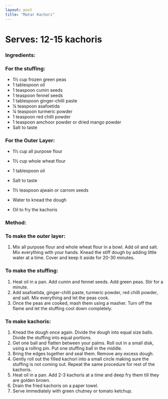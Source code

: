 ```yaml
---
layout: post
title: "Matar Kachori"
---
```




# Serves: 12-15 kachoris

### Ingredients:

### For the stuffing:
* 1½ cup frozen green peas
* 1 tablespoon oil 
* 1 teaspoon cumin seeds
* 1 teaspoon fennel seeds
* 1 tablespoon ginger-chilli paste
* ¼ teaspoon asafoetida
* ¼ teaspoon turmeric powder
* 1 teaspoon red chilli powder
* 1 teaspoon amchoor powder or dried mango powder
* Salt to taste

### For the Outer Layer:
* 1½ cup all purpose flour
* 1½ cup whole wheat flour
* 1 tablespoon oil
* Salt to taste
* 1½ teaspoon ajwain or carrom seeds
* Water to knead the dough

* Oil to fry the kachoris

### Method:

### To make the outer layer:
1. Mix all purpose flour and whole wheat flour in a bowl. Add oil and salt. Mix everything with your hands. Knead the stiff dough by adding little water at a time. Cover and keep it aside for 20-30 minutes.

### To make the stuffing:
1. Heat oil in a pan. Add cumin and fennel seeds. Add green peas. Stir for a minute. 
2. Add asafoetida, ginger-chilli paste, turmeric powder, red chilli powder, and salt. Mix everything and let the peas cook. 
3. Once the peas are cooked, mash them using a masher. Turn off the flame and let the stuffing cool down completely. 

### To make kachoris:
1. Knead the dough once again. Divide the dough into equal size balls. Divide the stuffing into equal portions.
2. Get one ball and flatten between your palms. Roll out in a small disk, using a rolling pin. Put one stuffing ball in the middle. 
3. Bring the edges together and seal them. Remove any excess dough. 
4. Gently roll out the filled kachori into a small circle making sure the stuffing is not coming out. Repeat the same procedure for rest of the kachoris.
5. Heat oil in a pan. Add 2-3 kachoris at a time and deep fry them till they are golden brown.
6. Drain the fried kachoris on a paper towel. 
7. Serve immediately with green chutney or tomato ketchup.